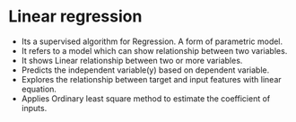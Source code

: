 # Linear regression
- Its a supervised algorithm for Regression. A form of parametric model.
- It refers to a model which can show relationship between two variables.
- It shows Linear relationship between two or more variables.
- Predicts the independent variable(y) based on dependent variable.
- Explores the relationship between target and input features with linear equation.
- Applies Ordinary least square method to estimate the coefficient of inputs.
